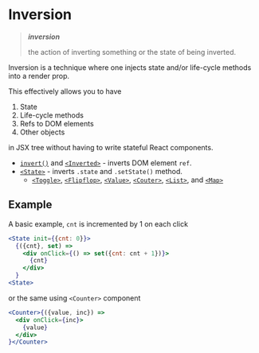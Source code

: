 # Inversion

> __*inversion*__
>
> the action of inverting something or the state of being inverted.

Inversion is a technique where one injects state and/or life-cycle methods into a render prop.

This effectively allows you to have

  1. State
  2. Life-cycle methods
  3. Refs to DOM elements
  4. Other objects

in JSX tree without having to write stateful React components.

  - [`invert()`](./invert.md) and [`<Inverted>`](./invert.md#inverted) - inverts DOM element `ref`.
  - [`<State>`](./State.md) - inverts `.state` and `.setState()` method.
     - [`<Toggle>`](./Toggle.md), [`<Flipflop>`](./Flipflop.md), [`<Value>`](./Value.md), [`<Couter>`](./Counter.md), [`<List>`](./List.md), and [`<Map>`](./Map.md)


## Example

A basic example, `cnt` is incremented by 1 on each click

```jsx
<State init={{cnt: 0}}>
  {({cnt}, set) =>
    <div onClick={() => set({cnt: cnt + 1})}>
      {cnt}
    </div>
  }
<State>
```

or the same using `<Counter>` component

```jsx
<Counter>{({value, inc}) =>
  <div onClick={inc}>
    {value}
  </div>
}</Counter>
```
